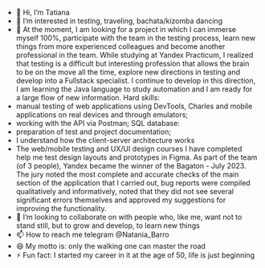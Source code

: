- 👋 Hi, I’m Tatiana
- 👀 I’m interested in testing, traveling, bachata/kizomba dancing
- 🌱 At the moment, I am looking for a project in which I can immerse myself 100%, participate with the team in the testing process, learn new things from more experienced colleagues and become another professional in the team.
While studying at Yandex Practicum, I realized that testing is a difficult but interesting profession that allows the brain to be on the move all the time, explore new directions in testing and develop into a Fullstack specialist. I continue to develop in this direction, I am learning the Java language to study automation and I am ready for a large flow of new information.
Hard skills:
- manual testing of web applications using DevTools, Charles and mobile applications on real devices and through emulators;
- working with the API via Postman; SQL database:
- preparation of test and project documentation;
- I understand how the client-server architecture works
- The web/mobile testing and UX/UI design courses I have completed help me test design layouts and prototypes in Figma.
As part of the team (of 3 people), Yandex became the winner of the Bagaton - July 2023. The jury noted the most complete and accurate checks of the main section of the application that I carried out, bug reports were compiled qualitatively and informatively, noted that they did not see several significant errors themselves and approved my suggestions for improving the functionality.
- 💞️ I’m looking to collaborate on with people who, like me, want not to stand still, but to grow and develop, to learn new things
- 📫 How to reach me telegram @Natania_Barro
- 😄 My motto is: only the walking one can master the road
- ⚡ Fun fact: I started my career in it at the age of 50, life is just beginning

<!---
Natania-Barro/Natania-Barro is a ✨ special ✨ repository because its `README.md` (this file) appears on your GitHub profile.
You can click the Preview link to take a look at your changes.
--->
